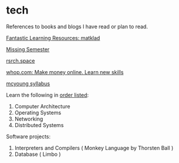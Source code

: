 # tech
References to books and blogs I have read or plan to read.

[Fantastic Learning Resources: matklad](https://matklad.github.io/2023/08/06/fantastic-learning-resources.html)

[Missing Semester](https://missing.csail.mit.edu/)

[rsrch.space](https://www.rsrch.space/)

[whop.com: Make money online. Learn new skills](https://x.com/cultured)

[mcyoung syllabus](https://mcyoung.xyz/syllabus)

Learn the following in [order listed](https://x.com/vaibhaw_vipul/status/1867459615459619291):

1. Computer Architecture
2. Operating Systems
3. Networking
4. Distributed Systems

Software projects:

1. Interpreters and Compilers ( Monkey Language by Thorsten Ball )
2. Database ( Limbo )
